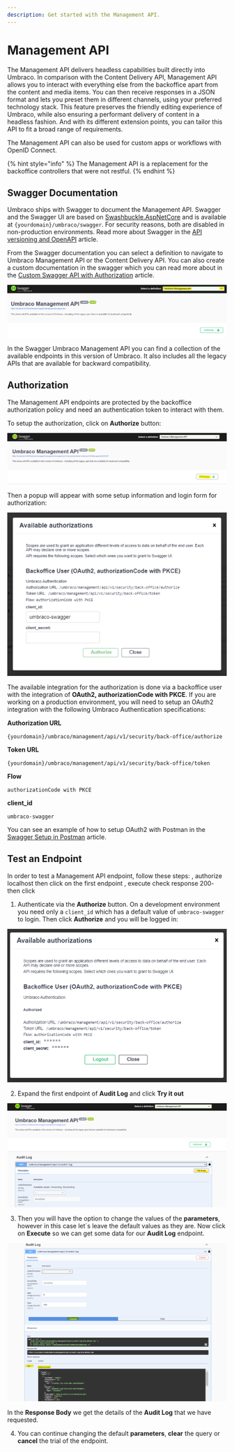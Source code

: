 ```yaml
---
description: Get started with the Management API.
---
```


# Management API

The Management API delivers headless capabilities built directly into Umbraco. In comparison with the Content Delivery API, Management API allows you to interact with everything else from the backoffice apart from the content and media items. You can then receive responses in a JSON format and lets you preset them in different channels, using your preferred technology stack. This feature preserves the friendly editing experience of Umbraco, while also ensuring a performant delivery of content in a headless fashion. And with its different extension points, you can tailor this API to fit a broad range of requirements.

The Management API can also be used for custom apps or workflows with OpenID Connect.

{% hint style="info" %}
The Management API is a replacement for the backoffice controllers that were not restful.
{% endhint %}

## Swagger Documentation

Umbraco ships with Swagger to document the Management API. Swagger and the Swagger UI are based on [Swashbuckle.AspNetCore](https://github.com/domaindrivendev/Swashbuckle.AspNetCore/) and is available at `{yourdomain}/umbraco/swagger`. For security reasons, both are disabled in non-production environments.
Read more about Swagger in the [API versioning and OpenAPI](../api-versioning-and-openapi.md) article.

From the Swagger documentation you can select a definition to navigate to Umbraco Management API or the Content Delivery API. You can also create a custom documentation in the swagger which you can read more about in the [Custom Swagger API with Authorization](../../extending-cms/custom-swagger-api.md) article.

![Umbraco Management API documentation in Swagger](../images/management-api-swagger.png)

In the Swagger Umbraco Management API you can find a collection of the available endpoints in this version of Umbraco. It also includes all the legacy APIs that are available for backward compatibility.

## Authorization

The Management API endpoints are protected by the backoffice authorization policy and need an authentication token to interact with them.

To setup the authorization, click on **Authorize** button:

![Umbraco Management API Authorize Button](../images/management-api-swagger-authorize-button.png)

Then a popup will appear with some setup information and login form for authorization:

![Umbraco Management API Authorize Login](../images/management-api-swagger-authorize-instructions.png)

The available integration for the authorization is done via a backoffice user with the integration of **OAuth2, authorizationCode with PKCE**. If you are working on a production environment, you will need to setup an OAuth2 integration with the following Umbraco Authentication specifications:

**Authorization URL**

```http
{yourdomain}/umbraco/management/api/v1/security/back-office/authorize
```

**Token URL**

```http
{yourdomain}/umbraco/management/api/v1/security/back-office/token
```

**Flow**

```http
authorizationCode with PKCE
```

**client_id**

```http
umbraco-swagger
```

You can see an example of how to setup OAuth2 with Postman in the [Swagger Setup in Postman](./postman-setup-swagger) article.

## Test an Endpoint

In order to test a Management API endpoint, follow these steps: , authorize localhost then click on the first endpoint , execute check response 200- then click

1. Authenticate via the **Authorize** button. On a development environment you need only a `client_id` which has a default value of `umbraco-swagger` to login. Then click **Authorize** and you will be logged in:

![Umbraco Management API when Authenticated](../images/management-api-swagger-authenticated.png)

2. Expand the first endpoint of **Audit Log** and click **Try it out**

![Umbraco Management API Endpoint - Try it Out Button](../images/management-api-try-it-out.png)

3. Then you will have the option to change the values of the **parameters**, however in this case let´s leave the default values as they are. Now click on **Execute** so we can get some data for our **Audit Log** endpoint.

![Umbraco Management API Endpoint - Execute - Response](../images/management-api-execute-response.png)

In the **Response Body** we get the details of the **Audit Log** that we have requested.

4. You can continue changing the default **parameters**, **clear** the query or **cancel** the trial of the endpoint.
